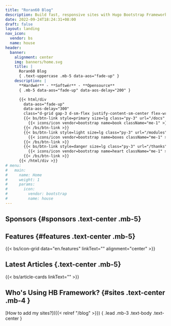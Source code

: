 ```yaml
---
title: "Roran60 Blog"
description: Build fast, responsive sites with Hugo Bootstrap Framework
date: 2022-09-24T18:24:31+08:00
draft: false
layout: landing
nav_icon:
  vendor: bs
  name: house
header:
  banner:
    alignment: center
    img: banners/home.svg
    title: |
      Roran60 Blog
      { .text-uppercase .mb-5 data-aos="fade-up" }
    description: |
      **Hardwér** - **Softwér** - **Opensource**
      { .mb-5 data-aos="fade-up" data-aos-delay="200" }

      {{< html/div
        data-aos="fade-up"
        data-aos-delay="300"
        class="d-grid gap-3 d-sm-flex justify-content-sm-center flex-wrap" >}}
        {{< bs/btn-link style=primary size=lg class="py-3" url="/docs" >}}
          {{< icons/icon vendor=bootstrap name=book className="me-1" >}} Read the docs
        {{< /bs/btn-link >}}
        {{< bs/btn-link style=light size=lg class="py-3" url="/modules" >}}
          {{< icons/icon vendor=bootstrap name=boxes className="me-1" >}} Modules
        {{< /bs/btn-link >}}
        {{< bs/btn-link style=danger size=lg class="py-3" url="/thanks" >}}
          {{< icons/icon vendor=bootstrap name=heart className="me-1" >}} Thanks
        {{< /bs/btn-link >}}
      {{< /html/div >}}
# menu:
#   main:
#     name: Home
#     weight: 1
#     params:
#       icon:
#         vendor: bootstrap
#         name: house
---
```


## Sponsors {#sponsors .text-center .mb-5}



## Features {#features .text-center .mb-5}

{{< bs/icon-grid data="en.features" linkText="" alignment="center" >}}

## Latest Articles {.text-center .mb-5}

{{< bs/article-cards linkText="" >}}

## Who's Using HB Framework? {#sites .text-center .mb-4 }

[How to add my sites?]({{< relref "/blog" >}})
{ .lead .mb-3 .text-body .text-center }

